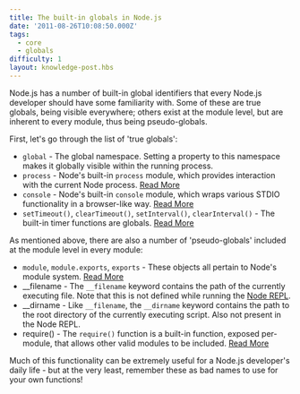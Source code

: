 ```yaml
---
title: The built-in globals in Node.js
date: '2011-08-26T10:08:50.000Z'
tags:
  - core
  - globals
difficulty: 1
layout: knowledge-post.hbs
---
```


Node.js has a number of built-in global identifiers that every Node.js developer should have some familiarity with.  Some of these are true globals, being visible everywhere; others exist at the module level, but are inherent to every module, thus being pseudo-globals.

First, let's go through the list of 'true globals':

- `global` - The global namespace.  Setting a property to this namespace makes it globally visible within the running process.
- `process` - Node's built-in `process` module, which provides interaction with the current Node process.  [Read More](/locale/en/knowledge/getting-started/the-process-module.md)
- `console` - Node's built-in `console` module, which wraps various STDIO functionality in a browser-like way.  [Read More](/locale/en/knowledge/getting-started/the-console-module.md)
- `setTimeout()`, `clearTimeout()`, `setInterval()`, `clearInterval()` - The built-in timer functions are globals. [Read More](/locale/en/knowledge/javascript-conventions/what-are-the-built-in-timer-functions.md)

As mentioned above, there are also a number of 'pseudo-globals' included at the module level in every module:

- `module`, `module.exports`, `exports` - These objects all pertain to Node's module system.  [Read More](/locale/en/knowledge/getting-started/what-is-require.md)
- __filename - The `__filename` keyword contains the path of the currently executing file.  Note that this is not defined while running the [Node REPL](/articles/REPL/how-to-use-nodejs-repl).
- __dirname - Like `__filename`, the `__dirname` keyword contains the path to the root directory of the currently executing script.  Also not present in the Node REPL.
- require() - The `require()` function is a built-in function, exposed per-module, that allows other valid modules to be included.  [Read More](/locale/en/knowledge/getting-started/what-is-require.md)

Much of this functionality can be extremely useful for a Node.js developer's daily life - but at the very least, remember these as bad names to use for your own functions! 
